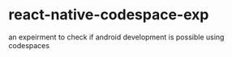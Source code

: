 # react-native-codespace-exp
an expeirment to check if android development is possible using codespaces
